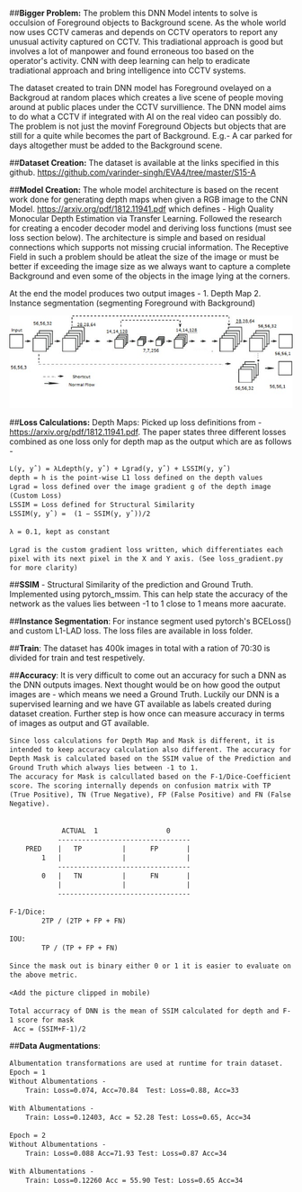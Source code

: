 
##**Bigger Problem:**
The problem this DNN Model intents to solve is occulsion of Foreground objects to Background scene. As the whole world now uses CCTV cameras and depends on CCTV operators to report any unusual activity captured on CCTV. This tradiational approach is good but involves a lot of manpower and found erroneous too based on the operator's activity. CNN with deep learning can help to eradicate tradiational approach and bring intelligence into CCTV systems. 

The dataset created to train DNN model has Foreground ovelayed on a Backgroud at random places which creates a live scene of people moving around at public places under the CCTV survillience. The DNN model aims to do what a CCTV if integrated with AI on the real video can possibly do. The problem is not just the movinf Foreground Objects but objects that are still for a quite while becomes the part of Background. E.g.- A car parked for days altogether must be added to the Background scene.

##**Dataset Creation:** The dataset is available at the links specified in this github.
	https://github.com/varinder-singh/EVA4/tree/master/S15-A

##**Model Creation:**
	The whole model architecture is based on the recent work done for generating depth maps when given a RGB image to the CNN Model. https://arxiv.org/pdf/1812.11941.pdf which defines - High Quality Monocular Depth Estimation via Transfer Learning. Followed the research for creating a encoder decoder model and deriving loss functions (must see loss section below). The architecture is simple and based on residual connections which supports not missing crucial information. The Receptive Field in such a problem should be atleat the size of the image or must be better if exceeding the image size as we always want to capture a complete Background and even some of the objects in the image lying at the corners.

At the end the model produces two output images - 1. Depth Map 2. Instance segmentation (segmenting Foreground with Background)

![](Images/Encoder-Decoder.jpg) 

##**Loss Calculations:**
	Depth Maps:
	Picked up loss definitions from - https://arxiv.org/pdf/1812.11941.pdf. The paper states three different losses combined as one loss only for depth map as the output which are as follows -

	L(y, yˆ) = λLdepth(y, yˆ) + Lgrad(y, yˆ) + LSSIM(y, yˆ)
	depth = h is the point-wise L1 loss defined on the depth values
	Lgrad = loss defined over the image gradient g of the depth image (Custom Loss)
	LSSIM = Loss defined for Structural Similarity
	LSSIM(y, yˆ) =  (1 − SSIM(y, yˆ))/2

	λ = 0.1, kept as constant

	Lgrad is the custom gradient loss written, which differentiates each pixel with its next pixel in the X and Y axis. (See loss_gradient.py for more clarity)

##**SSIM** - Structural Similarity of the prediction and Ground Truth. Implemented using pytorch_mssim. This can help state the accuracy of the network as the values lies between -1 to 1 close to 1 means more aacurate.

##**Instance Segmentation**:	For instance segment used pytorch's BCELoss() and custom L1-LAD loss. The loss files are available in loss folder.

##**Train**:
	The dataset has 400k images in total with a ration of 70:30 is divided for train and test respetively.
	<Add more lines here wrt to train and test>

##**Accuracy**:
	It is very difficult to come out an accuracy for such a DNN as the DNN outputs images. Next thought would be on how good the output images are - which means we need a Ground Truth. Luckily our DNN is a supervised learning and we have GT available as labels created during dataset creation. Further step is how once can measure accuracy in terms of images as output and GT available.

	Since loss calculations for Depth Map and Mask is different, it is intended to keep accuracy calculation also different. The accuracy for Depth Mask is calculated based on the SSIM value of the Prediction and Ground Truth which always lies between -1 to 1.
	The accuracy for Mask is calcullated based on the F-1/Dice-Coefficient score. The scoring internally depends on confusion matrix with TP (True Positive), TN (True Negative), FP (False Positive) and FN (False Negative).
        

        	     ACTUAL  1                 0
	   			---------------------------------
		PRED	|   TP          |      FP       |
			1	|               |               |
			    ---------------------------------
			0	|   TN          |      FN       |
				|               |               |
			    ---------------------------------

	F-1/Dice:
			2TP / (2TP + FP + FN)

	IOU:
			TP / (TP + FP + FN)

	Since the mask out is binary either 0 or 1 it is easier to evaluate on the above metric.

	<Add the picture clipped in mobile)

	Total accurracy of DNN is the mean of SSIM calculated for depth and F-1 score for mask
	 Acc = (SSIM+F-1)/2


##**Data Augmentations**:

	Albumentation transformations are used at runtime for train dataset.
	Epoch = 1
	Without Albumentations - 
		Train: Loss=0.074, Acc=70.84  Test: Loss=0.88, Acc=33

	With Albumentations -
		Train: Loss=0.12403, Acc = 52.28 Test: Loss=0.65, Acc=34

	Epoch = 2
	Without Albumentations - 
		Train: Loss=0.088 Acc=71.93 Test: Loss=0.87 Acc=34

	With Albumentations -
		Train: Loss=0.12260 Acc = 55.90 Test: Loss=0.65 Acc=34
